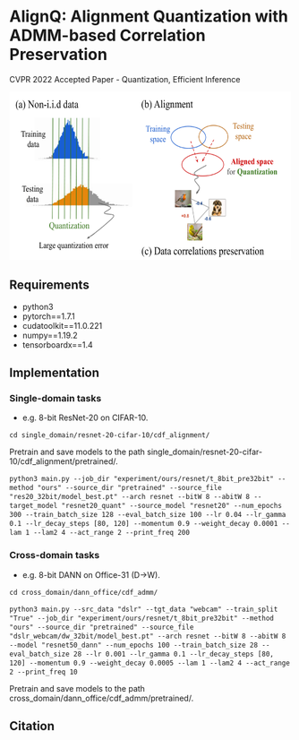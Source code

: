 # AlignQ: Alignment Quantization with ADMM-based Correlation Preservation
CVPR 2022 Accepted Paper - Quantization, Efficient Inference

<img src="img/motivation.png" width="650" height="300">

## Requirements

* python3
* pytorch==1.7.1
* cudatoolkit==11.0.221 
* numpy==1.19.2
* tensorboardx==1.4

## Implementation

### Single-domain tasks

* e.g. 8-bit ResNet-20 on CIFAR-10.

```shell
cd single_domain/resnet-20-cifar-10/cdf_alignment/
```
Pretrain and save models to the path single_domain/resnet-20-cifar-10/cdf_alignment/pretrained/.

```shell
python3 main.py --job_dir "experiment/ours/resnet/t_8bit_pre32bit" --method "ours" --source_dir "pretrained" --source_file "res20_32bit/model_best.pt" --arch resnet --bitW 8 --abitW 8 --target_model "resnet20_quant" --source_model "resnet20" --num_epochs 300 --train_batch_size 128 --eval_batch_size 100 --lr 0.04 --lr_gamma 0.1 --lr_decay_steps [80, 120] --momentum 0.9 --weight_decay 0.0001 --lam 1 --lam2 4 --act_range 2 --print_freq 200
```


### Cross-domain tasks

* e.g. 8-bit DANN on Office-31 (D->W).

```shell
cd cross_domain/dann_office/cdf_admm/
```

```shell
python3 main.py --src_data "dslr" --tgt_data "webcam" --train_split "True" --job_dir "experiment/ours/resnet/t_8bit_pre32bit" --method "ours" --source_dir "pretrained" --source_file "dslr_webcam/dw_32bit/model_best.pt" --arch resnet --bitW 8 --abitW 8 --model "resnet50_dann" --num_epochs 100 --train_batch_size 28 --eval_batch_size 28 --lr 0.001 --lr_gamma 0.1 --lr_decay_steps [80, 120] --momentum 0.9 --weight_decay 0.0005 --lam 1 --lam2 4 --act_range 2 --print_freq 10
```
Pretrain and save models to the path cross_domain/dann_office/cdf_admm/pretrained/.


## Citation
